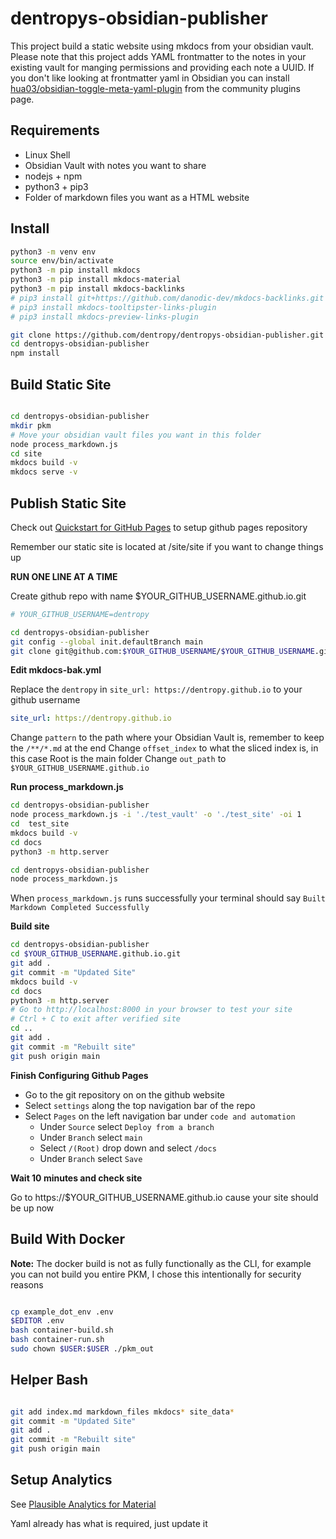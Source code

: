 # dentropys-obsidian-publisher

This project build a static website using mkdocs from your obsidian vault. Please note that this project adds YAML frontmatter to the notes in your existing vault for manging permissions and providing each note a UUID. If you don't like looking at frontmatter yaml in Obsidian you can install [hua03/obsidian-toggle-meta-yaml-plugin](https://github.com/hua03/obsidian-toggle-meta-yaml-plugin) from the community plugins page.

## Requirements

* Linux Shell
* Obsidian Vault with notes you want to share
* nodejs + npm
* python3 + pip3
* Folder of markdown files you want as a HTML website

## Install

``` bash
python3 -m venv env
source env/bin/activate
python3 -m pip install mkdocs
python3 -m pip install mkdocs-material
python3 -m pip install mkdocs-backlinks
# pip3 install git+https://github.com/danodic-dev/mkdocs-backlinks.git
# pip3 install mkdocs-tooltipster-links-plugin
# pip3 install mkdocs-preview-links-plugin

git clone https://github.com/dentropy/dentropys-obsidian-publisher.git
cd dentropys-obsidian-publisher
npm install

```

## Build Static Site

``` bash

cd dentropys-obsidian-publisher
mkdir pkm
# Move your obsidian vault files you want in this folder
node process_markdown.js
cd site
mkdocs build -v
mkdocs serve -v

```

## Publish Static Site

Check out [Quickstart for GitHub Pages](https://docs.github.com/en/pages/quickstart) to setup github pages repository

Remember our static site is located at /site/site if you want to change things up

**RUN ONE LINE AT A TIME**

Create github repo with name $YOUR_GITHUB_USERNAME.github.io.git

``` bash
# YOUR_GITHUB_USERNAME=dentropy

cd dentropys-obsidian-publisher
git config --global init.defaultBranch main
git clone git@github.com:$YOUR_GITHUB_USERNAME/$YOUR_GITHUB_USERNAME.github.io.git
```

**Edit mkdocs-bak.yml**

Replace the `dentropy` in `site_url: https://dentropy.github.io` to your github username

``` yaml
site_url: https://dentropy.github.io
```

Change `pattern` to the path where your Obsidian Vault is, remember to keep the `/**/*.md` at the end
Change `offset_index` to what the sliced index is, in this case Root is the main folder
Change `out_path` to `$YOUR_GITHUB_USERNAME.github.io`

**Run process_markdown.js**

``` bash
cd dentropys-obsidian-publisher
node process_markdown.js -i './test_vault' -o './test_site' -oi 1
cd  test_site
mkdocs build -v
cd docs
python3 -m http.server
```


``` bash
cd dentropys-obsidian-publisher
node process_markdown.js
```

When `process_markdown.js` runs successfully your terminal should say `Built Markdown Completed Successfully`

**Build site**

``` bash
cd dentropys-obsidian-publisher
cd $YOUR_GITHUB_USERNAME.github.io.git
git add .
git commit -m "Updated Site"
mkdocs build -v
cd docs
python3 -m http.server
# Go to http://localhost:8000 in your browser to test your site
# Ctrl + C to exit after verified site
cd ..
git add .
git commit -m "Rebuilt site"
git push origin main
```

**Finish Configuring Github Pages**

* Go to the git repository on on the github website
* Select `settings` along the top navigation bar of the repo
* Select `Pages` on the left navigation bar under `code and automation`
  * Under `Source` select `Deploy from a branch`
  * Under `Branch` select `main`
  * Select `/(Root)` drop down and select `/docs`
  * Under `Branch` select `Save`

**Wait 10 minutes and check site**

Go to https://$YOUR_GITHUB_USERNAME.github.io cause your site should be up now

## Build With Docker

**Note:** The docker build is not as fully functionally as the CLI, for example you can not build you entire PKM, I chose this intentionally for security reasons

``` bash

cp example_dot_env .env
$EDITOR .env
bash container-build.sh
bash container-run.sh
sudo chown $USER:$USER ./pkm_out
```

## Helper Bash

``` bash

git add index.md markdown_files mkdocs* site_data*
git commit -m "Updated Site"
git add .
git commit -m "Rebuilt site"
git push origin main

```

## Setup Analytics

See [Plausible Analytics for Material](https://material-plausible-plugin.ale.sh/)

Yaml already has what is required, just update it

